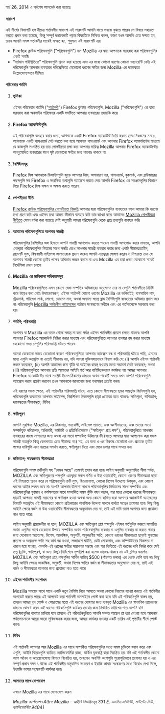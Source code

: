 মার্চ 26, 2014 এ সর্বশেষ আপডেট করা হয়েছে

#### সারাংশ

এই শীর্ষের বিভাগটি হল নীচের শর্তাবলীর সারাংশ৷  এই সারংশটি আপনি যাতে সহজে বুঝতে পারেন সে বিষয়ে সহায়তা করতে প্রদান করা হয়েছে, কিন্তু সম্পূর্ণ দস্তাবেজটি পড়ার বিষয়টিকে নিশ্চিত করুন, কারণ যখন আপনি এতে সম্মত হন, তখন আপনি সমস্ত শর্তাবলীর সাথেই সম্মত হন, শুধুমাত্র এই সারাংশটি নয়৷

- Firefox ক্লাউড পরিষেবাগুলি ("পরিষেবাগুলি") হল Mozilla এর দ্বারা আপনাকে সরবরাহ করা পরিষেবাগুলির একটি সমষ্টি৷ 
- “বর্তমান পরিস্থিতিতে” পরিষেবাগুলি প্রদান করা হয়েছে এবং এর মধ্যে কোনো ধরণের কোনো ওয়্যারেন্টি নেই৷  এই পরিষেবাগুলি আপনার ব্যবহরের পরিপ্রেক্ষিতে যেকোনো ধরণের ক্ষতির জন্য Mozilla এর দায়বদ্ধতা উল্লেখযোগ্যভাবে সীমিত৷

#### পরিষেবার শর্তাদি

1. #### ভূমিকা

    এইসব পরিষেবার শর্তাদি ("<u>শর্তাবলী</u>") Firefox ক্লাউড পরিষেবাগুলি, Mozilla ("পরিষেবাগুলি") এর দ্বারা সরবরাহ করা অনলাইন পরিষেবার একটি সমষ্টিতে আপনার ব্যবহারের তদারকি করে৷

2. #### Firefox অ্যাকাউন্টগুলি:

    এই পরিষেবাগুলি ব্যবহার করার জন্য, আপনাকে একটি Firefox অ্যাকাউন্ট তৈরি করতে হবে৷  নিবন্ধনের সময়ে, আপনাকে একটি পাসওয়ার্ড সেট করতে বলা হবে৷ আপনার পাসওয়ার্ড এবং আপনার Firefox অ্যাকাউন্টের মাধ্যমে যে কাজগুলি সংগঠিত হয় তার গোপনীয়তা রক্ষা করা আপনার দায়িত্ব৷  Mozilla আপনার Firefox অ্যাকাউন্টের অননুমোদিত ব্যবহারের ফলে সৃষ্ট যেকোনো ক্ষতির জন্য দায়বদ্ধ থাকবে না৷

3. #### বৈশিষ্ট্যসমূহ

    Firefox সিঙ্ক আপনাকে ডিভাইসগুলি জুড়ে আপনার ট্যাব, অসাধারণ বার, পাসওয়ার্ড, বুকমার্ক, এবং ব্রাউজারের পছন্দগুলি সহ Firefox এ সংরক্ষিত তথ্যগুলি অ্যাক্সেস করতে দেয়৷ আপনি Firefox এর সরঞ্জামগুলির বিভাগে গিয়ে Firefox সিঙ্ক সক্ষম ও অক্ষম করতে পারেন৷

4. #### গোপনীয়তা নীতি

    <a href="http://www.mozilla.org/en-US/privacy/firefox-cloud/">Firefox ক্লাউড পরিষেবাগুলির গোপনীয়তা বিজ্ঞপ্তি</a> আপনার দ্বারা পরিষেবাগুলির ব্যবহারের ফলে আমারা কি ধরণের তথ্য গ্রহণ করি এবং এইসব তথ্য আমরা কীভাবে ব্যবহার করি তার ব্যাখ্যা করে৷ আমাদের <a href="http://www.mozilla.org/privacy/" target="_blank">Mozilla গোপনীয়তা নীতিতে</a> যেমন বর্ণনা করা হয়েছে সেই অনুযায়ী আমরা পরিষেবাগুলি থেকে প্রাপ্ত তথ্যগুলি ব্যবহার করি৷

5. #### আমাদের পরিষেবাগুলিতে আপনার সামগ্রী

    পরিষেবাগুলির বৈশিষ্ট্যের অঙ্গ হিসাবে আপনি সামগ্রী আপলোড করতে পারেন৷ সামগ্রী আপলোড করার মাধ্যমে, আপনি এতদ্দ্বারা পরিষেবাগুলির নিয়মের সাথে সঙ্গতি রেখে আপনার সামগ্রী ব্যবহার করার জন্য একটি সীমাবদ্ধতাহীন, রয়্যালটি মুক্ত, বিশ্বব্যাপী লাইসেন্স আমাদেরকে প্রদান করেন৷ আপনি এতদ্দ্বারা ঘোষণা করেন ও নিশ্চয়তা দেন যে আপনার সামগ্রী কোনো তৃতীয় পক্ষের অধিকার লঙ্ঘন করবে না এবং Mozilla এর দ্বারা প্রদত্ত যেকোনো সামগ্রী নির্দেশিকা মেনে চলবে৷

6. #### Mozilla এর মালিকানা অধিকারসমূহ

    Mozilla পরিষেবাগুলিতে এমন কোনো মেধা সম্পত্তির অধিকারের অনুমোদন দেয় না যেগুলি শর্তাবলীতে নির্দিষ্ট করে উল্লেখ করা নেই৷ উদাহরণস্বরূপ, এইসব শর্তাবলী কোনো ধরণের Mozilla এর কপিরাইট, ব্যবসায়িক নাম, ট্রেডমার্ক, পরিষেবা মার্ক, লোগো, ডোমেন নাম, অথবা অন্যান্য স্বতন্ত্র ব্রান্ড বৈশিষ্ট্যগুলি ব্যবহারের অধিকার প্রদান করে না৷ পরিষেবাগুলি <a href="http://www.mozilla.org/MPL/" target="_blank">Mozilla সর্বজনীন লাইসেন্সের</a> বর্তমান সংস্করণের অধীনে এবং এর শর্তসাপেক্ষে সরবরাহ করা হয়৷

7. #### শর্তাদি; পরিসমাপ্তি

    আপনার বা Mozilla এর তরফ থেকে সমাপ্ত না করা পর্যন্ত এইসব শর্তাবলীর প্রয়োগ চলতে থাকবে৷ আপনি আপনার Firefox অ্যাকাউন্ট নিষ্ক্রিয় করার মাধ্যমে এবং পরিষেবাগুলিতে আপনার ব্যবহার বন্ধ করার মাধ্যমে যেকোনো সময় সেগুলির পরিসমাপ্তি ঘটাতে পারেন৷

    আমরা যেকোনো সময়ে যেকোনো কারণে পরিষেবাগুলিতে আপনার অ্যাক্সেস বন্ধ বা পরিসমাপ্তি ঘটাতে পারি, এসবের মধ্যে এগুলি অন্তর্ভুক্ত বা এতেই সীমাবদ্ধ নয়, যদি আমরা যুক্তিসঙ্গতভাবে বিশ্বাস করি যে: (i) আপনি এইসব শর্তাবলী লঙ্ঘন করেছেন, (ii) আপনি আমাদের জন্য ঝুঁকি বা আইনের দ্বারস্থ হওয়ার মতো সম্ভাবনা তৈরি করেছেন; অথবা (iii) পরিষেবাগুলিতে আপনার প্রতি আমাদের আইনি শর্ত আর বাণিজ্যিকভাবে কার্যকর নয়৷ আমরা আপনার Firefox অ্যাকাউন্টের সাথে সংশ্লিষ্ট ইমেল ঠিকানার মাধ্যমে অথবা পরবর্তী সময়ে যখন আপনি পরিষেবাগুলি অ্যাক্সেস করার প্রচেষ্টা করবেন তখন আপনাকে জানানোর জন্য যথাসম্ভব প্রচেষ্টা করব৷

    এই ধরণের সমস্ত ক্ষেত্রে, এই শর্তাবলীর পরিসমাপ্তি ঘটবে, এতে কোনো সীমাবদ্ধতা ছাড়া অন্তর্ভুক্ত জিনিসগুলি হল, পরিষেবাগুলি ব্যবহারের আপনার লাইসেন্স, নিম্নলিখিত বিভাগগুলি ছাড়া প্রযোজ্য হতে থাকবে: ক্ষতিপূরণ, দাবিত্যাগ; দায়বদ্ধতার সীমাবদ্ধতা, বিবিধ৷

8. #### ক্ষতিপূরণ

    আপনি সুরক্ষিত Mozilla, এর ঠিকাদার, সহযোগী, লাইসেন্স প্রদাতা, এবং অংশীদারদের, এবং তাদের সাথে সম্পর্কযুক্ত পরিচালক, অধিকারী, কর্মচারী ও প্রতিনিধিদেরকে ("ক্ষতিপূরণ প্রাপ্ত পক্ষ"), পরিষেবাগুলিতে আপনার ব্যবহারের কাজে লাগানোর জন্য অথবা এর সাথে সম্পর্কিত উকিলের ফী (যাতে আপনার দ্বারা আপলোড করা সমস্ত সামগ্রী অন্তর্ভুক্ত কিন্তু কেবলমাত্র এতে সীমাবদ্ধ নয়) সহ, এর জন্য ও এর বিরুদ্ধে যেকোনো এবং প্রত্যেক তৃতীয় পক্ষের দাবিগুলি এবং খরচের সমর্থন করতে, ক্ষতিপুরণ দিতে এবং মেনে চলার সাথে সম্মত হন৷

9. #### দাবিত্যাগ; দায়বদ্ধতার সীমাবদ্ধতা

    পরিষেবাগুলি সমস্ত ত্রুটিগুলি সহ "যেমন আছে" তেমনই প্রদান করা হবে৷ আইন অনুযায়ী অনুমোদিত সীমা পর্যন্ত, MOZILLA এবং ক্ষতিপূরণের পক্ষগুলি এতদ্দ্বারা সকল বর্ণিত ও উহ্য ওয়্যারেন্টি, কোনো ধরণের সীমাবদ্ধতা ছাড়া এই নিশ্চয়তা প্রদান করে যে পরিষেবাগুলি ত্রুটি মুক্ত, বিক্রয়যোগ্য, কোনো বিশেষ উদ্দেশ্যে উপযুক্ত, এবং কোনো ধরনের আইন লঙ্ঘন করে না৷ আপনি আপনার উদ্দেশ্য সাধনে পরিষেবাগুলির নির্বাচনের সাথে সম্পর্কিত এবং পরিষেবাগুলির গুণমান ও কর্মক্ষমতার সাথে সম্পর্কিত সমস্ত ঝুঁকি বহন করেন, যার মধ্যে কোনো ধরনের সীমাবদ্ধতা ছাড়াই আপনার সামগ্রী সরানোর বা ক্ষতিগ্রস্ত হওয়া অথবা অন্য কোনো ব্যক্তির দ্বারা আপনার অ্যাকাউন্ট অ্যাক্সেসের বিষয়টি অন্তর্ভুক্ত৷ এই সীমাবদ্ধতা কোনো প্রতিকারের আবশ্যিক উদ্দেশ্য সাধনে ব্যর্থতা সত্বেও প্রযোজ্য হবে৷ কিছু কিছু আইনি ক্ষেত্রে বর্জন বা উহ্য ওয়্যারেন্টির সীমাবদ্ধতার অনুমোদন দেয় না, তাই এই দাবি ত্যাগ আপনার জন্য প্রযোজ্য নাও হতে পারে৷

    আইন অনুযায়ী প্রয়োজনীয় না হলে, MOZILLA এবং ক্ষতিপূরণ প্রাপ্ত পক্ষগুলি এইসব শর্তগুলির কারণে সংগঠিত অথবা এগুলির সাথে যেকোনো উপায়ে সম্পর্কিত অথবা পরিষেবাগুলির ব্যবহার বা এগুলির ব্যবহার না করতে পারার জন্য যেকোনো অপ্রত্যক্ষ, বিশেষ, আকস্মিক, অনুবর্তী, অনুকরণীয় ক্ষতি, কোনো ধরনের সীমাবদ্ধতা ছাড়াই সুনামের প্রত্যক্ষ ও অপ্রত্যক্ষ ক্ষতি সহ কার্য বন্ধ হওয়া, লভ্যাংশে ঘাটতি, ডেটা লোকসান, এবং কম্পিউটারের বিকলতা বা খারাপ হয়ে যাওয়া, এমনকি এই ধরনের ক্ষতির সম্ভাবনার সম্বন্ধে এবং যার ভিত্তিতে এই ধরনের দাবি নির্ভর করে সেই তত্ত্ব (চুক্তি, ক্ষতিপূরণ, বা অন্য কিছু) নির্বিশেষে সুপারিশ করা হলেও দায়বদ্ধ থাকবে না৷ এই চুক্তির অন্তর্গত MOZILLA এবং ক্ষতিপূরণ প্রাপ্ত পক্ষগুলির সার্বিক দায়িত্ব $500 (পাঁচশত ডলার) এর থেকে বেশি হবে না৷ কিছু কিছু আইনি ক্ষেত্রে আকস্মিক, অনুবর্তী, অথবা বিশেষ ক্ষতির  বর্জন বা সীমাবদ্ধতার অনুমোদন দেয় না, তাই এই বর্জন ও সীমাবদ্ধতা আপনার জন্য প্রযোজ্য নাও হতে পারে৷

10. #### এইসব শর্তাবলীর সংশোধন

    Mozilla সময়ের সাথে সাথে একটি নতুন বৈশিষ্ট্য নিয়ে আসতে অথবা কোনো নিয়মের ব্যাখ্যা করতে এই শর্তবলীর আপডেট করতে পারে৷ এই আপডেট করা শর্তাবলী অনলাইনে পোস্ট করা হবে৷ যদি এই পরিবর্তনগুলি বাস্তব হয়, তাহলে আমরা ব্লগ পোস্ট ও ফোরামের মতো এই ধরনের ঘোষণার জন্য ব্যবহৃত Mozilla এর স্বাভাবিক চ্যানেলের মাধ্যমে ঘোষণা করব৷ এই ধরনের পরিবর্তনগুলি কার্যকর হওয়ার জন্য নির্ধারিত তারিখের পরে আপনি যদি পরিষেবাগুলির ব্যবহার চালিয়ে যান তাহলে এই পরিবর্তনগুলিতে আপনি সম্মত আছেন তা ধরে নেওয়া হবে৷ আপনার পর্যালোচনাকে আরো আরো সুবিধাজনক করার জন্য, আমরা কার্যকর হওয়ার একটি তারিখ এই পৃষ্ঠাটির শীর্ষে পোস্ট করব৷ 

11. #### বিবিধ

    এই শর্তাবলী আপনার আর Mozilla এর সাথে সম্পর্কিত পরিষেবাগুলির মধ্যে সমস্ত চুক্তিকে বহাল করে এবং এগুলি, আইনি বিরোধগুলি ব্যাতিত ক্যালিফোর্নিয়া রাজ্য, মার্কিন যুক্তরাষ্ট্র দ্বারা নিয়ন্ত্রিত হয়৷ যদি এই শর্তাবলীর কোনো অংশ অবৈধ বা অপ্রয়োগযোগ্য হিসাবে বিবেচিত হয়, তাহলেও অবশিষ্ট অংশগুলি পুরোপুরিভাবে প্রযোজ্য হয় ও এর সম্পূর্ণ প্রভাব বলব ৎ থাকে৷ এই শর্তাবলীর অনুবাদিত সংস্করণ ও ইরাজি ভাষার সংস্করণের মধ্যে বিরোধ দেখা দিলে, ইংরাজি ভাষার সংস্করণটি কার্যকর হবে৷

12. #### আমাদের সাথে যোগাযোগ

    এখানে Mozilla এর সাথে যোগাযোগ করুন

    <address>
      Mozilla কর্পোরেশন 
      Attn: Mozilla – আইনি বিজ্ঞপ্তিসমূহ 
      331 E. এভলিন এভিনিউ, 
      মাউন্টেন ভিউ, ক্যালিফোর্নিয়া 94041 
    </address>
